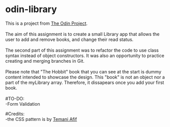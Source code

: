 # odin-library

This is a project from [The Odin Project](https://www.theodinproject.com/lessons/node-path-javascript-library).
<br> 
<br>
The aim of this assignment is to create a small Library app that allows the user to add and remove books, and change their read status.
<br>
<br>
The second part of this assignment was to refactor the code to use class syntax instead of object constructors. It was also an opportunity to practice creating and merging branches in Git.
<br>
<br>
Please note that "The Hobbit" book that you can see at the start is dummy content intended to showcase the design. This "book" is not an object nor a part of the myLibrary array. Therefore, it dissapears once you add your first book.
<br>
<br>
#TO-DO:   
-Form Validation

#Credits:  
-the CSS pattern is by [Temani Afif](https://css-pattern.com/)
